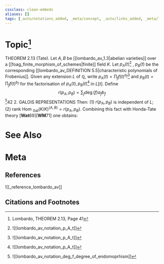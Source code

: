 ```yaml
---
cssclass: clean-embeds
aliases: []
tags: [_auto/notations_added, _meta/concept, _auto/links_added, _meta/literature_note, _reference/lombardo_av, _meta/TODO/change_title, _meta/definition]
---
```

# Topic[^1]
THEOREM 2.13 (Tate). Let $A, B$ be [[lombardo_av_1.3|abelian varieties]] over a [[foag_finite_morphism_of_schemes|finite]] field $K .$ Let $p_{A}(t)$[^2]              , $p_{B}(t)$ be the corresponding [[lombardo_av_DEFINITION 5.5|characteristic polynomials of Frobenius]]. Given any extension $L$ of $\mathbb{Q}$, write $p_{A}(t)=\prod_{f} f(t)^{a_{f}}$[^2]               and $p_{B}(t)=\prod_{f} f(t)^{b_{f}}$ for the factorisation of $p_{A}(t), p_{B}(t)$[^2]               in $L[t]$. Define
$$
r\left(p_{A}, p_{B}\right)=\sum_{f} \operatorname{deg}(f) a_{f} b_{f}
$$
[^3]42
2. GALOIS REPRESENTATIONS
Then:
(1) $r\left(p_{A}, p_{B}\right)$ is independent of $L$;
(2) rank Hom $_{\mathrm{Gal}}(K / K)^{(A, B)}=r\left(p_{A}, p_{B}\right)$.
Combining this fact with Honda-Tate theory $[\mathbf{W a t} 69][\mathbf{W} \mathbf{M} 71]$ one obtains:

# See Also

# Meta
## References
![[_reference_lombardo_av]]

## Citations and Footnotes
[^1]: Lombardo, THEOREM 2.13, Page 41
[^2]: ![[lombardo_av_notation_p_A_t]]
[^3]: ![[lombardo_av_notation_deg_f_degree_of_endomoprhism]]
